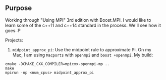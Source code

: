 Purpose
---

Working through "Using MPI" 3rd edition with Boost.MPI. I would like to learn
some of the c++11 and c++14 standard in the process. We'll see how it goes :P

Projects:

1. `midpoint_approx_pi`: Use the midpoint rule to approximate Pi. On my Mac, I
   am using `Macports` with `openmpi` and `boost +openmpi`. My build:
```
cmake -DCMAKE_CXX_COMPILER=mpicxx-openmpi-mp ..
make
mpirun -np <num_cpus> midpoint_approx_pi
```
